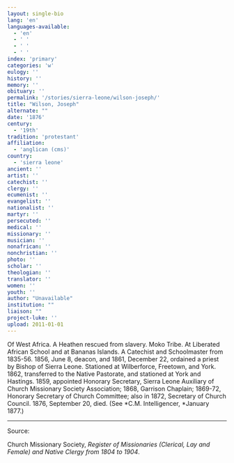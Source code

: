 ```yaml
---
layout: single-bio
lang: 'en'
languages-available:
  - 'en'
  - ' '
  - ' '
  - ' '
index: 'primary'
categories: 'w'
eulogy: ''
history: ''
memory: ''
obituary: ''
permalink: '/stories/sierra-leone/wilson-joseph/'
title: "Wilson, Joseph"
alternate: ""
date: '1876'
century:
  - '19th'
tradition: 'protestant'
affiliation:
  - 'anglican (cms)'
country:
  - 'sierra leone'
ancient: ''
artist: ''
catechist: ''
clergy: ''
ecumenist: ''
evangelist: ''
nationalist: ''
martyr: ''
persecuted: ''
medical: ''
missionary: ''
musician: ''
nonafrican: ''
nonchristian: ''
photo: ''
scholar: ''
theologian: ''
translator: ''
women: ''
youth: ''
author: "Unavailable"
institution: ""
liaison: ""
project-luke: ''
upload: 2011-01-01
---
```




Of West Africa.  A Heathen rescued from slavery.  Moko Tribe.  At Liberated African School and at Bananas Islands.  A Catechist and Schoolmaster from 1835-56.  1856, June 8, deacon, and 1861, December 22, ordained a priest by Bishop of Sierra Leone.  Stationed at Wilberforce, Freetown, and York.  1862, transferred to the Native Pastorate, and stationed at York and Hastings.  1859, appointed Honorary Secretary, Sierra Leone Auxiliary of Church Missionary Society Association; 1868, Garrison Chaplain; 1869-72, Honorary Secretary of Church Committee; also in 1872, Secretary of Church Council.  1876, September 20, died. (See *C.M. Intelligencer, *January 1877.)



---

Source:

Church Missionary Society, *Register of Missionaries (Clerical, Lay and Female) and Native Clergy from 1804 to 1904*.